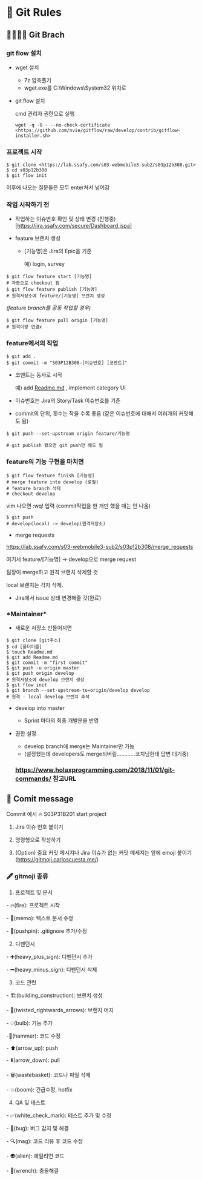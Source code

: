 # :boxing_glove: Git Rules

## :family_man_woman_girl_girl: Git Brach

### **git flow 설치**

- wget 설치

  - 7z 압축풀기
  - wget.exe를 C:\Windows\System32 위치로

- git flow 설치

  cmd 관리자 권한으로 실행

  ```
  wget -q -O - --no-check-certificate <https://github.com/nvie/gitflow/raw/develop/contrib/gitflow-installer.sh>
  ```

### **프로젝트 시작**

```
$ git clone <https://lab.ssafy.com/s03-webmobile3-sub2/s03p12b308.git>
$ cd s03p12b308
$ git flow init
```

이후에 나오는 질문들은 모두 enter쳐서 넘어감

### **작업 시작하기 전**

- 작업하는 이슈번호 확인 및 상태 변경 (진행중) [https://jira.ssafy.com/secure/Dashboard.jspa]

- feature 브랜치 생성

  - [기능명]은 Jira의 Epic을 기준

    예) login, survey

```
$ git flow feature start [기능명]
# 자동으로 checkout 됨
$ git flow feature publish [기능명]
# 원격저장소에 feature/[기능명] 브랜치 생성
```

_(feature branch를 공동 작업할 경우)_

```
$ git flow feature pull origin [기능명]
# 원격이랑 연결x
```

### **feature에서의 작업**

```
$ git add .
$ git commit -m "S03P12B308-[이슈번호] [코멘트]"
```

- 코멘트는 동사로 시작

  예) add [Readme.md](http://readme.md/) , implement category UI

- 이슈번호는 Jira의 Story/Task 이슈번호를 기준

- commit의 단위, 횟수는 작을 수록 좋음 (같은 이슈번호에 대해서 여러개의 커밋해도 됨)

```
$ git push --set-upstream origin feature/기능명

# git publish 했으면 git push만 해도 됨
```

### **feature의 기능 구현을 마치면**

```
$ git flow feature finish [기능명]
# merge feature into develop (로컬)
# feature branch 삭제
# checkout develop
```

vim 나오면 :wq! 입력 (commit작업을 한 개만 했을 때는 안 나옴)

```
$ git push
# develop(local) -> develop(원격저장소)
```

- merge requests

https://lab.ssafy.com/s03-webmobile3-sub2/s03p12b308/merge_requests

여기서 feature/[기능명] → develop으로 merge request

팀장이 merge하고 원격 브랜치 삭제할 것

local 브랜치는 각자 삭제.

- Jira에서 issue 상태 변경해줄 것(완료)

### **\*Maintainer\***

- 새로운 저장소 만들어지면

```
$ git clone [git주소]
$ cd [폴더이름]
$ touch Readme.md
$ git add Readme.md
$ git commit -m "first commit"
$ git push -u origin master
$ git push origin develop
# 원격저장소에 develop 브랜치 생성
$ git flow init
$ git branch --set-upstream-to=origin/develop develop
# 원격 - local develop 브랜치 추적
```

- develop into master

  - Sprint 마다의 최종 개발분을 반영

- 권한 설정

  - develop branch에 merge는 Maintainer만 가능
  - (설정했는데 developers도 merge되버림............코치님한테 답변 대기중)

  ### https://www.holaxprogramming.com/2018/11/01/git-commands/ 참고URL

## :call_me_hand: Comit message

Commit 예시 :fire: S03P31B201 start project

1. Jira 이슈 번호 붙이기

2. 명령형으로 작성하기

3. (Option) 중요 커밋 메시지나 Jira 이슈가 없는 커밋 메세지는 앞에 emoji 붙이기(https://gitmoji.carloscuesta.me/)

### :fountain_pen: gitmoji 종류

1. 프로젝트 및 문서

\- :fire:(fire): 프로젝트 시작

\- :memo:(memo): 텍스트 문서 수정

\- :pushpin:(pushpin): .gitignore 추가/수정

2. 디펜던시

\- ➕(heavy_plus_sign): 디펜던시 추가

\- ➖(heavy_minus_sign): 디펜던시 삭제

3. 코드 관련

\- :building_construction:(building_construction): 브랜치 생성

\- :twisted_rightwards_arrows:(twisted_rightwards_arrows): 브랜치 머지

\- :bulb:(bulb): 기능 추가

\-:hammer:(hammer): 코드 수정

\- :arrow_up:(arrow_up): push

\- :arrow_down:(arrow_down): pull

\- :wastebasket:(wastebasket): 코드나 파일 삭제

\- :boom:(boom): 긴급수정, hotfix

4. QA 및 테스트

\- :white_check_mark:(white_check_mark): 테스트 추가 및 수정

\- :bug:(bug): 버그 감지 및 해결

\- :mag:(mag): 코드 리뷰 후 코드 수정

\- :alien:(alien): 에일리언 코드

\- :wrench:(wrench): 충돌해결

